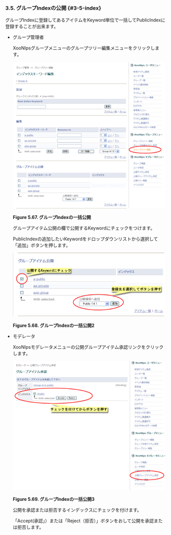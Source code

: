 ### 3.5. グループIndexの公開 {#3-5-index}

グループIndexに登録してあるアイテムをKeyword単位で一括してPublicIndexに登録することが出来ます。

*   グループ管理者

    XooNIpsグループメニューのグループツリー編集メニューをクリックします。

    ![グループIndexの一括公開](../../assets/xoonips-operate101.png)

    **Figure 5.67. グループIndexの一括公開**

    グループアイテム公開の欄で公開するKeywordにチェックをつけます。

    PublicIndexの追加したいKeywordをドロップダウンリストから選択して「追加」ボタンを押します。

    ![グループIndexの一括公開2](../../assets/xoonips-operate102.png)

    **Figure 5.68. グループIndexの一括公開2**

*   モデレータ

    XooNIpsモデレータメニューの公開グループアイテム承認リンクをクリックします。

    ![グループIndexの一括公開3](../../assets/xoonips-operate103.png)

    **Figure 5.69. グループIndexの一括公開3**

    公開を承認または拒否するインデックスにチェックを付けます。

    「Accept(承認」）または「Reject（拒否）」ボタンをおして公開を承認または拒否します。